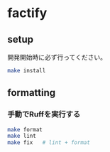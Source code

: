 # factify

## setup
開発開始時に必ず行ってください。
```sh
make install
```

## formatting
### 手動でRuffを実行する

```sh
make format
make lint
make fix   # lint + format
```
